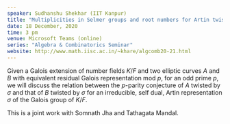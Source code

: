 ```yaml
---
speaker: Sudhanshu Shekhar (IIT Kanpur)
title: "Multiplicities in Selmer groups and root numbers for Artin twists"
date: 18 December, 2020
time: 3 pm
venue: Microsoft Teams (online)
series: "Algebra & Combinatorics Seminar"
website: http://www.math.iisc.ac.in/~khare/algcomb20-21.html
---
```


Given a Galois extension of number fields $K/F$ and two elliptic curves $A$
and $B$ with equivalent residual Galois representation mod $p$, for an odd
prime $p$, we will discuss the relation between the $p$-parity conjecture of
$A$ twisted by $\sigma$ and that of $B$ twisted by $\sigma$ for an irreducible,
self dual, Artin representation $\sigma$ of the Galois group of $K/F$. 

This is a joint work with Somnath Jha and Tathagata Mandal.
